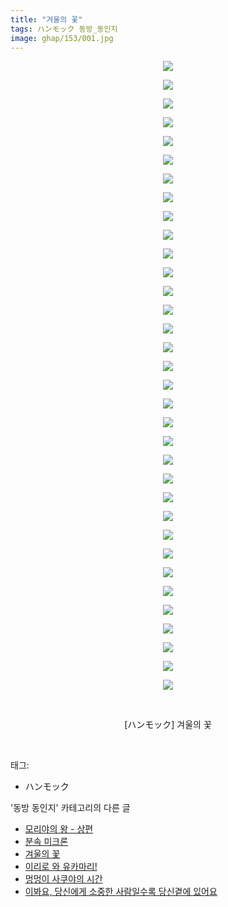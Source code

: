 ```yaml
---
title: "겨울의 꽃"
tags: ハンモック 동방_동인지
image: ghap/153/001.jpg
---
```

<div class="article">
<p style="text-align: center; clear: none; float: none;"><img src="{{ site.nasurl }}/ghap/153/001.jpg"/></p>
<p style="text-align: center; clear: none; float: none;"><img src="{{ site.nasurl }}/ghap/153/002.jpg"/></p>
<p style="text-align: center; clear: none; float: none;"><img src="{{ site.nasurl }}/ghap/153/003.jpg"/></p>
<p style="text-align: center; clear: none; float: none;"><img src="{{ site.nasurl }}/ghap/153/004.jpg"/></p>
<p style="text-align: center; clear: none; float: none;"><img src="{{ site.nasurl }}/ghap/153/005.jpg"/></p>
<p style="text-align: center; clear: none; float: none;"><img src="{{ site.nasurl }}/ghap/153/006.jpg"/></p>
<p style="text-align: center; clear: none; float: none;"><img src="{{ site.nasurl }}/ghap/153/007.jpg"/></p>
<p style="text-align: center; clear: none; float: none;"><img src="{{ site.nasurl }}/ghap/153/008.jpg"/></p>
<p style="text-align: center; clear: none; float: none;"><img src="{{ site.nasurl }}/ghap/153/009.jpg"/></p>
<p style="text-align: center; clear: none; float: none;"><img src="{{ site.nasurl }}/ghap/153/010.jpg"/></p>
<p style="text-align: center; clear: none; float: none;"><img src="{{ site.nasurl }}/ghap/153/011.jpg"/></p>
<p style="text-align: center; clear: none; float: none;"><img src="{{ site.nasurl }}/ghap/153/012.jpg"/></p>
<p style="text-align: center; clear: none; float: none;"><img src="{{ site.nasurl }}/ghap/153/013.jpg"/></p>
<p style="text-align: center; clear: none; float: none;"><img src="{{ site.nasurl }}/ghap/153/014.jpg"/></p>
<p style="text-align: center; clear: none; float: none;"><img src="{{ site.nasurl }}/ghap/153/015.jpg"/></p>
<p style="text-align: center; clear: none; float: none;"><img src="{{ site.nasurl }}/ghap/153/016.jpg"/></p>
<p style="text-align: center; clear: none; float: none;"><img src="{{ site.nasurl }}/ghap/153/017.jpg"/></p>
<p style="text-align: center; clear: none; float: none;"><img src="{{ site.nasurl }}/ghap/153/018.jpg"/></p>
<p style="text-align: center; clear: none; float: none;"><img src="{{ site.nasurl }}/ghap/153/019.jpg"/></p>
<p style="text-align: center; clear: none; float: none;"><img src="{{ site.nasurl }}/ghap/153/020.jpg"/></p>
<p style="text-align: center; clear: none; float: none;"><img src="{{ site.nasurl }}/ghap/153/021.jpg"/></p>
<p style="text-align: center; clear: none; float: none;"><img src="{{ site.nasurl }}/ghap/153/022.jpg"/></p>
<p style="text-align: center; clear: none; float: none;"><img src="{{ site.nasurl }}/ghap/153/023.jpg"/></p>
<p style="text-align: center; clear: none; float: none;"><img src="{{ site.nasurl }}/ghap/153/024.jpg"/></p>
<p style="text-align: center; clear: none; float: none;"><img src="{{ site.nasurl }}/ghap/153/025.jpg"/></p>
<p style="text-align: center; clear: none; float: none;"><img src="{{ site.nasurl }}/ghap/153/026.jpg"/></p>
<p style="text-align: center; clear: none; float: none;"><img src="{{ site.nasurl }}/ghap/153/027.jpg"/></p>
<p style="text-align: center; clear: none; float: none;"><img src="{{ site.nasurl }}/ghap/153/028.jpg"/></p>
<p style="text-align: center; clear: none; float: none;"><img src="{{ site.nasurl }}/ghap/153/029.jpg"/></p>
<p style="text-align: center; clear: none; float: none;"><img src="{{ site.nasurl }}/ghap/153/030.jpg"/></p>
<p style="text-align: center; clear: none; float: none;"><img src="{{ site.nasurl }}/ghap/153/031.jpg"/></p>
<p style="text-align: center; clear: none; float: none;"><img src="{{ site.nasurl }}/ghap/153/032.jpg"/></p>
<p style="text-align: center; clear: none; float: none;"><img src="{{ site.nasurl }}/ghap/153/033.jpg"/></p>
<p style="text-align: center; clear: none; float: none;"><img src="{{ site.nasurl }}/ghap/153/034.jpg"/></p>
<p style="text-align: center; clear: none; float: none;"><br/></p>
<p style="text-align: center; clear: none; float: none;">[ハンモック] 겨울의 꽃</p>
<p><br/></p>
</div><div class="tagTrail">
<p>태그: </p>
<ul>
<li>ハンモック</li>
</ul>
</div><div class="another">
<p>'동방 동인지' 카테고리의 다른 글</p>
<ul>
<li><a href="/2016-06-18-ghap_156">모리야의 왕 - 상편</a></li>
<li><a href="/2016-06-18-ghap_155">분속 미크론</a></li>
<li><a href="/2016-06-18-ghap_153">겨울의 꽃</a></li>
<li><a href="/2016-06-18-ghap_152">이리로 와 유카마리!</a></li>
<li><a href="/2016-06-18-ghap_151">멍멍이 사쿠야의 시간</a></li>
<li><a href="/2016-06-18-ghap_150">이봐요, 당신에게 소중한 사람일수록 당신곁에 있어요</a></li>
</ul>
</div><div class="cb_module cb_fluid">
<div class="cb_wrt cb_profile">
</div><!-- commentList close -->
</div>